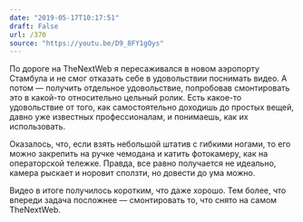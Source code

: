 ```yaml
---
date: "2019-05-17T10:17:51"
draft: False
url: /370
source: "https://youtu.be/D9_8FY1gOys"
---
```


По дороге на TheNextWeb я пересаживался в новом аэропорту Стамбула и не смог отказать себе в удовольствии поснимать видео. А потом — получить отдельное удовольствие, попробовав смонтировать это в какой-то относительно цельный ролик. Есть какое-то удовольствие от того, как самостоятельно доходишь до простых вещей, давно уже известных профессионалам, и понимаешь, как их использовать.

Оказалось, что, если взять небольшой штатив с гибкими ногами, то его можно закрепить на ручке чемодана и катить фотокамеру, как на операторской тележке. Правда, все равно получается не идеально, камера рыскает и норовит сползти, но довести до ума можно.

Видео в итоге получилось коротким, что даже хорошо. Тем более, что впереди задача посложнее — смонтировать то, что снято на самом TheNextWeb.
